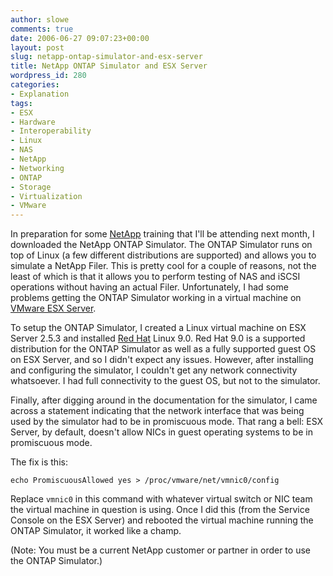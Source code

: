 ```yaml
---
author: slowe
comments: true
date: 2006-06-27 09:07:23+00:00
layout: post
slug: netapp-ontap-simulator-and-esx-server
title: NetApp ONTAP Simulator and ESX Server
wordpress_id: 280
categories:
- Explanation
tags:
- ESX
- Hardware
- Interoperability
- Linux
- NAS
- NetApp
- Networking
- ONTAP
- Storage
- Virtualization
- VMware
---
```


In preparation for some [NetApp](http://www.netapp.com/) training that I'll be attending next month, I downloaded the NetApp ONTAP Simulator. The ONTAP Simulator runs on top of Linux (a few different distributions are supported) and allows you to simulate a NetApp Filer. This is pretty cool for a couple of reasons, not the least of which is that it allows you to perform testing of NAS and iSCSI operations without having an actual Filer. Unfortunately, I had some problems getting the ONTAP Simulator working in a virtual machine on [VMware ESX Server](http://www.vmware.com/products/esx/).

To setup the ONTAP Simulator, I created a Linux virtual machine on ESX Server 2.5.3 and installed [Red Hat](http://www.redhat.com/) Linux 9.0. Red Hat 9.0 is a supported distribution for the ONTAP Simulator as well as a fully supported guest OS on ESX Server, and so I didn't expect any issues. However, after installing and configuring the simulator, I couldn't get any network connectivity whatsoever. I had full connectivity to the guest OS, but not to the simulator.

Finally, after digging around in the documentation for the simulator, I came across a statement indicating that the network interface that was being used by the simulator had to be in promiscuous mode. That rang a bell: ESX Server, by default, doesn't allow NICs in guest operating systems to be in promiscuous mode.

The fix is this:

	echo PromiscuousAllowed yes > /proc/vmware/net/vmnic0/config

Replace `vmnic0` in this command with whatever virtual switch or NIC team the virtual machine in question is using. Once I did this (from the Service Console on the ESX Server) and rebooted the virtual machine running the ONTAP Simulator, it worked like a champ.

(Note: You must be a current NetApp customer or partner in order to use the ONTAP Simulator.)
